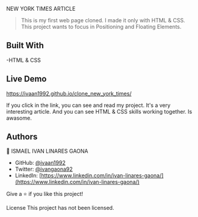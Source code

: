 NEW YORK TIMES ARTICLE


>This is my first web page cloned. I made it only with HTML & CSS. This project wants to focus in Positioning and Floating Elements. 
## Built With

-HTML & CSS

## Live Demo

https://ivaan1992.github.io/clone_new_york_times/

If you click in the link, you can see and read my project.
It's a very interesting article. And you can see HTML & CSS skills working together. Is awasome. 


## Authors

👤 ISMAEL IVAN LINARES GAONA

- GitHub: [ @ivaan1992](https://github.com/ivaan1992)
- Twitter: [@ivangaona92](https://twitter.com/ivangaona92)
- LinkedIn: [https://www.linkedin.com/in/ivan-linares-gaona/](https://www.linkedin.com/in/ivan-linares-gaona/)

Give a ⭐️ if you like this project!


License This project has not been licensed.

